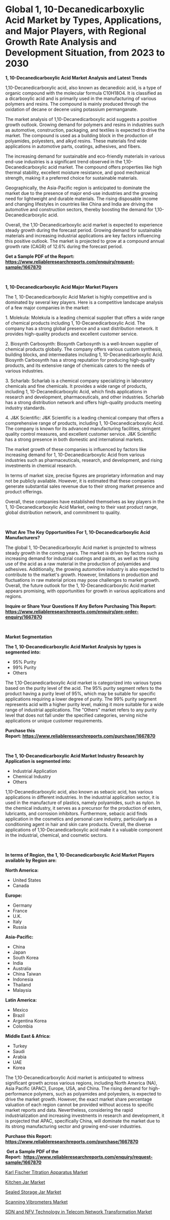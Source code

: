 <p><h1>Global 1, 10-Decanedicarboxylic Acid Market by Types, Applications, and Major Players, with Regional Growth Rate Analysis and Development Situation, from 2023 to 2030</h1></p><p><strong>1, 10-Decanedicarboxylic Acid Market Analysis and Latest Trends</strong></p>
<p><p>1,10-Decanedicarboxylic acid, also known as decanedioic acid, is a type of organic compound with the molecular formula C10H18O4. It is classified as a dicarboxylic acid and is primarily used in the manufacturing of various polymers and resins. The compound is mainly produced through the oxidation of decane or decene using potassium permanganate.</p><p>The market analysis of 1,10-Decanedicarboxylic acid suggests a positive growth outlook. Growing demand for polymers and resins in industries such as automotive, construction, packaging, and textiles is expected to drive the market. The compound is used as a building block in the production of polyamides, polyesters, and alkyd resins. These materials find wide applications in automotive parts, coatings, adhesives, and fibers.</p><p>The increasing demand for sustainable and eco-friendly materials in various end-use industries is a significant trend observed in the 1,10-Decanedicarboxylic acid market. The compound offers properties like high thermal stability, excellent moisture resistance, and good mechanical strength, making it a preferred choice for sustainable materials.</p><p>Geographically, the Asia-Pacific region is anticipated to dominate the market due to the presence of major end-use industries and the growing need for lightweight and durable materials. The rising disposable income and changing lifestyles in countries like China and India are driving the automotive and construction sectors, thereby boosting the demand for 1,10-Decanedicarboxylic acid.</p><p>Overall, the 1,10-Decanedicarboxylic acid market is expected to experience steady growth during the forecast period. Growing demand for sustainable materials and increasing industrial applications are key factors influencing this positive outlook. The market is projected to grow at a compound annual growth rate (CAGR) of 12.6% during the forecast period.</p></p>
<p><strong>Get a Sample PDF of the Report:&nbsp; <a href="https://www.reliableresearchreports.com/enquiry/request-sample/1667870">https://www.reliableresearchreports.com/enquiry/request-sample/1667870</a></strong></p>
<p>&nbsp;</p>
<p><strong>1, 10-Decanedicarboxylic Acid Major Market Players</strong></p>
<p><p>The 1, 10-Decanedicarboxylic Acid Market is highly competitive and is dominated by several key players. Here is a competitive landscape analysis of a few major companies in the market:</p><p>1. Molekula: Molekula is a leading chemical supplier that offers a wide range of chemical products including 1, 10-Decanedicarboxylic Acid. The company has a strong global presence and a vast distribution network. It provides high-quality products and excellent customer service.</p><p>2. Biosynth Carbosynth: Biosynth Carbosynth is a well-known supplier of chemical products globally. The company offers various custom synthesis, building blocks, and intermediates including 1, 10-Decanedicarboxylic Acid. Biosynth Carbosynth has a strong reputation for producing high-quality products, and its extensive range of chemicals caters to the needs of various industries.</p><p>3. Scharlab: Scharlab is a chemical company specializing in laboratory chemicals and fine chemicals. It provides a wide range of products, including 1, 10-Decanedicarboxylic Acid, which finds applications in research and development, pharmaceuticals, and other industries. Scharlab has a strong distribution network and offers high-quality products meeting industry standards.</p><p>4. J&K Scientific: J&K Scientific is a leading chemical company that offers a comprehensive range of products, including 1, 10-Decanedicarboxylic Acid. The company is known for its advanced manufacturing facilities, stringent quality control measures, and excellent customer service. J&K Scientific has a strong presence in both domestic and international markets.</p><p>The market growth of these companies is influenced by factors like increasing demand for 1, 10-Decanedicarboxylic Acid from various industries such as pharmaceuticals, research, and development, and rising investments in chemical research.</p><p>In terms of market size, precise figures are proprietary information and may not be publicly available. However, it is estimated that these companies generate substantial sales revenue due to their strong market presence and product offerings.</p><p>Overall, these companies have established themselves as key players in the 1, 10-Decanedicarboxylic Acid Market, owing to their vast product range, global distribution network, and commitment to quality.</p></p>
<p>&nbsp;</p>
<p><strong>What Are The Key Opportunities For 1, 10-Decanedicarboxylic Acid Manufacturers?</strong></p>
<p><p>The global 1, 10-Decanedicarboxylic Acid market is projected to witness steady growth in the coming years. The market is driven by factors such as increasing demand for industrial coatings and paints, as well as the rising use of the acid as a raw material in the production of polyamides and adhesives. Additionally, the growing automotive industry is also expected to contribute to the market's growth. However, limitations in production and fluctuations in raw material prices may pose challenges to market growth. Overall, the future outlook for the 1, 10-Decanedicarboxylic Acid market appears promising, with opportunities for growth in various applications and regions.</p></p>
<p><strong>Inquire or Share Your Questions If Any Before Purchasing This Report: <a href="https://www.reliableresearchreports.com/enquiry/pre-order-enquiry/1667870">https://www.reliableresearchreports.com/enquiry/pre-order-enquiry/1667870</a></strong></p>
<p>&nbsp;</p>
<p><strong>Market Segmentation</strong></p>
<p><strong>The 1, 10-Decanedicarboxylic Acid Market Analysis by types is segmented into:</strong></p>
<p><ul><li>95% Purity</li><li>99% Purity</li><li>Others</li></ul></p>
<p><p>The 1,10-Decanedicarboxylic Acid market is categorized into various types based on the purity level of the acid. The 95% purity segment refers to the product having a purity level of 95%, which may be suitable for specific applications requiring a lower degree of purity. The 99% purity segment represents acid with a higher purity level, making it more suitable for a wide range of industrial applications. The "Others" market refers to any purity level that does not fall under the specified categories, serving niche applications or unique customer requirements.</p></p>
<p><strong>Purchase this Report:&nbsp;<a href="https://www.reliableresearchreports.com/purchase/1667870">https://www.reliableresearchreports.com/purchase/1667870</a></strong></p>
<p>&nbsp;</p>
<p><strong>The 1, 10-Decanedicarboxylic Acid Market Industry Research by Application is segmented into:</strong></p>
<p><ul><li>Industrial Application</li><li>Chemical Industry</li><li>Others</li></ul></p>
<p><p>1,10-Decanedicarboxylic acid, also known as sebacic acid, has various applications in different industries. In the industrial application sector, it is used in the manufacture of plastics, namely polyamides, such as nylon. In the chemical industry, it serves as a precursor for the production of esters, lubricants, and corrosion inhibitors. Furthermore, sebacic acid finds application in the cosmetics and personal care industry, particularly as a conditioning agent in hair and skin care products. Overall, the diverse applications of 1,10-Decanedicarboxylic acid make it a valuable component in the industrial, chemical, and cosmetic sectors.</p></p>
<p>&nbsp;</p>
<p><strong>In terms of Region, the 1, 10-Decanedicarboxylic Acid Market Players available by Region are:</strong></p>
<p>
    <p> <strong> North America: </strong>
        <ul>
            <li>United States</li>
            <li>Canada</li>
        </ul>
        </p> 
    <p> <strong> Europe: </strong>
        <ul>
            <li>Germany</li>
            <li>France</li>
            <li>U.K.</li>
            <li>Italy</li>
            <li>Russia</li>
        </ul>
        </p> 
    <p> <strong> Asia-Pacific: </strong>
        <ul>
            <li>China</li>
            <li>Japan</li>
            <li>South Korea</li>
            <li>India</li>
            <li>Australia</li>
            <li>China Taiwan</li>
            <li>Indonesia</li>
            <li>Thailand</li>
            <li>Malaysia</li>
        </ul>
        </p> 
    <p> <strong> Latin America: </strong>
        <ul>
            <li>Mexico</li>
            <li>Brazil</li>
            <li>Argentina Korea</li>
            <li>Colombia</li>
        </ul>
        </p> 
    <p> <strong> Middle East & Africa: </strong>
        <ul>
            <li>Turkey</li>
            <li>Saudi</li>
            <li>Arabia</li>
            <li>UAE</li>
            <li>Korea</li>
        </ul>
    </p>
    </p>
<p><p>The 1,10-Decanedicarboxylic Acid market is anticipated to witness significant growth across various regions, including North America (NA), Asia Pacific (APAC), Europe, USA, and China. The rising demand for high-performance polymers, such as polyamides and polyesters, is expected to drive the market growth. However, the exact market share percentage valuation of each region cannot be provided without access to specific market reports and data. Nevertheless, considering the rapid industrialization and increasing investments in research and development, it is projected that APAC, specifically China, will dominate the market due to its strong manufacturing sector and growing end-user industries.</p></p>
<p><strong>Purchase this Report: <a href="https://www.reliableresearchreports.com/purchase/1667870">https://www.reliableresearchreports.com/purchase/1667870</a></strong></p>
<p>&nbsp;<strong>Get a Sample PDF of the Report:&nbsp;&nbsp;<a href="https://www.reliableresearchreports.com/enquiry/request-sample/1667870">https://www.reliableresearchreports.com/enquiry/request-sample/1667870</a></strong></p>
<p><strong></strong></p>
<p><p><a href="https://www.linkedin.com/pulse/karl-fischer-titration-apparatus-market-insights-players-ihwde/">Karl Fischer Titration Apparatus Market</a></p><p><a href="https://medium.com/@samanthareed1916/kitchen-jar-market-size-growth-forecast-2023-2030-08e96876fdad">Kitchen Jar Market</a></p><p><a href="https://medium.com/@rosejohnson762014/sealed-storage-jar-market-size-growth-forecast-2023-2030-1bf6435def78">Sealed Storage Jar Market</a></p><p><a href="https://github.com/amae102299/Market-Research-Report-List-1/blob/main/scanning-vibrometers-market.md">Scanning Vibrometers Market</a></p><p><a href="https://github.com/sndrkn/Market-Research-Report-List-1/blob/main/sdn-and-nfv-technology-in-telecom-network-transformation-market.md">SDN and NFV Technology in Telecom Network Transformation Market</a></p></p>